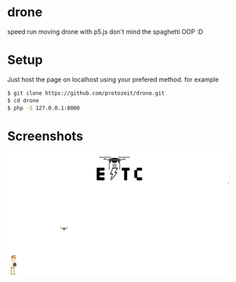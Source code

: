 # drone
speed run moving drone with p5.js don't mind the spaghetti OOP :D

# Setup

Just host the page on localhost using your prefered method.
for example

```sh
$ git clone https://github.com/protozeit/drone.git
$ cd drone
$ php -S 127.0.0.1:8000
```

# Screenshots

![first prototype](screenshots/1.png)